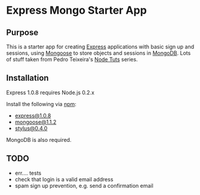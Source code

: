# Express Mongo Starter App

## Purpose

This is a starter app for creating [Express](http://expressjs.com/) applications with basic sign up and sessions, using [Mongoose](http://mongoosejs.com/) to store objects and sessions in [MongoDB](http://www.mongodb.org/).  Lots of stuff taken from Pedro Teixeira's [Node Tuts](http://www.nodetuts.com/) series.

## Installation

Express 1.0.8 requires Node.js 0.2.x

Install the following via [npm](http://www.npmjs.org/):

* express@1.0.8
* mongoose@1.1.2
* stylus@0.4.0

MongoDB is also required.

## TODO

* err.... tests
* check that login is a valid email address
* spam sign up prevention, e.g. send a confirmation email
